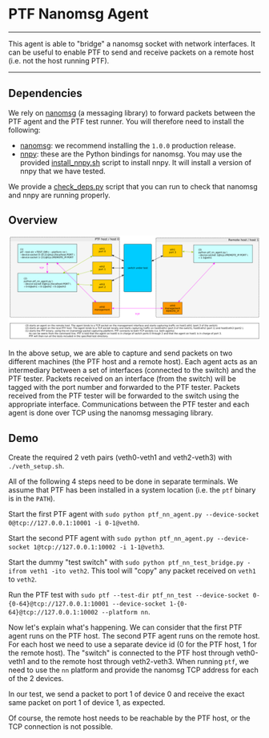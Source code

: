 # PTF Nanomsg Agent

---

This agent is able to "bridge" a nanomsg socket with network interfaces. It can
be useful to enable PTF to send and receive packets on a remote host (i.e. not
the host running PTF).

---

## Dependencies

We rely on [nanomsg](http://nanomsg.org/) (a messaging library) to forward
packets between the PTF agent and the PTF test runner. You will therefore need
to install the following:

  - [nanomsg](https://github.com/nanomsg/nanomsg/releases): we recommend
    installing the `1.0.0` production release.
  - [nnpy](https://github.com/nanomsg/nnpy): these are the Python bindings for
    nanomsg. You may use the provided [install_nnpy.sh](install_nnpy.sh) script
    to install nnpy. It will install a version of nnpy that we have tested.

We provide a [check_deps.py](check_deps.py) script that you can run to check
that nanomsg and nnpy are running properly.

## Overview

![PTF nanomsg overview](resources/ptf_nn.png)

In the above setup, we are able to capture and send packets on two different
machines (the PTF host and a remote host). Each agent acts as an intermediary
between a set of interfaces (connected to the switch) and the PTF
tester. Packets received on an interface (from the switch) will be tagged with
the port number and forwarded to the PTF tester. Packets received from the PTF
tester will be forwarded to the switch using the appropriate
interface. Communications between the PTF tester and each agent is done over TCP
using the nanomsg messaging library.

## Demo

Create the required 2 veth pairs (veth0-veth1 and veth2-veth3) with
`./veth_setup.sh`.

All of the following 4 steps need to be done in separate terminals. We assume
that PTF has been installed in a system location (i.e. the `ptf` binary is in
the `PATH`).

Start the first PTF agent with `sudo python ptf_nn_agent.py --device-socket
0@tcp://127.0.0.1:10001 -i 0-1@veth0`.

Start the second PTF agent with `sudo python ptf_nn_agent.py --device-socket
1@tcp://127.0.0.1:10002 -i 1-1@veth3`.

Start the dummy "test switch" with `sudo python ptf_nn_test_bridge.py -ifrom
veth1 -ito veth2`. This tool will "copy" any packet received on `veth1` to
`veth2`.

Run the PTF test with `sudo ptf --test-dir ptf_nn_test --device-socket
0-{0-64}@tcp://127.0.0.1:10001 --device-socket 1-{0-64}@tcp://127.0.0.1:10002
--platform nn`.

Now let's explain what's happening. We can consider that the first PTF agent
runs on the PTF host. The second PTF agent runs on the remote host. For each
host we need to use a separate device id (0 for the PTF host, 1 for the remote
host). The "switch" is connected to the PTF host through veth0-veth1 and to the
remote host through veth2-veth3. When running `ptf`, we need to use the `nn`
platform and provide the nanomsg TCP address for each of the 2 devices.

In our test, we send a packet to port 1 of device 0 and receive the exact same
packet on port 1 of device 1, as expected.

Of course, the remote host needs to be reachable by the PTF host, or the TCP
connection is not possible.
